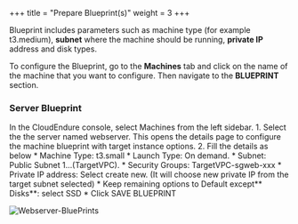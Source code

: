 +++
title = "Prepare Blueprint(s)"
weight = 3
+++

Blueprint includes parameters such as machine type (for example t3.medium), **subnet** where the machine should be running, **private IP** address and disk types.

To configure the Blueprint, go to the **Machines** tab and click on the name of the machine that you want to configure. Then navigate to the **BLUEPRINT** section.

### Server Blueprint

In the CloudEndure console, select Machines from the left sidebar. 1. Select the the server named webserver. This opens the details page to configure the machine blueprint with target instance options. 2. Fill the details as below * Machine Type: t3.small * Launch Type: On demand. * Subnet: Public Subnet 1…(TargetVPC). * Security Groups: TargetVPC-sgweb-xxx * Private IP address: Select create new. (It will choose new private IP from the target subnet selected) * Keep remaining options to Default except** Disks**: select SSD * Click SAVE BLUEPRINT


![Webserver-BluePrints](/lab1/webserver.png?classes=shadow,border)